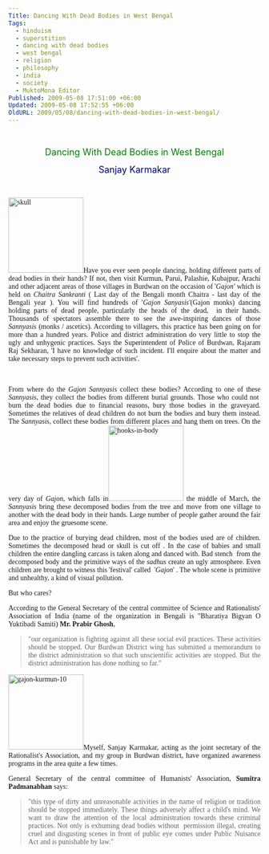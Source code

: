 ```yaml
---
Title: Dancing With Dead Bodies in West Bengal
Tags:
  - hinduism
  - superstition
  - dancing with dead bodies
  - west bengal
  - religion
  - philosophy
  - india
  - society
  - MuktoMona Editor
Published: 2009-05-08 17:51:00 +06:00
Updated: 2009-05-08 17:52:55 +06:00
OldURL: 2009/05/08/dancing-with-dead-bodies-in-west-bengal/
---
```


 
<p style="text-align: center;"><span style="font-size: large; color: #008000;">Dancing With Dead Bodies in West Bengal</span></p>
<p style="text-align: center;"><span style="font-size: large; color: #000080;">Sanjay Karmakar</span></p>
<p style="text-align: justify;"> </p>
<p style="text-align: justify;"><span style="font-family: Verdana;"><a href="https://nirmukta.com/wp-content/uploads/2009/04/skull.jpg"><img class="alignleft size-thumbnail wp-image-1311" title="skull" src="https://nirmukta.com/wp-content/uploads/2009/04/skull-150x150.jpg" alt="skull" width="150" height="150" /></a>Have you ever seen people dancing, holding different parts of dead bodies in their hands? If not, then visit Kurmun, Parui, Palashie, Kubajpur, Arachi and other adjacent areas of those villages in Burdwan on the occasion of '<em>Gajon'</em> which is held on <em>Chaitra Sankranti </em>( Last day of the Bengali month Chaitra - last day of the Bengali year ). You will find hundreds of '<em>Gajon Sanyasis'</em>(Gajon monks) dancing holding parts of dead people, particularly the heads of the dead,  in their hands. Thousands of spectators assemble there to see the awe-inspiring dances of those <em>Sannyasis </em>(monks / ascetics). According to villagers, this practice has been going on for more than a hundred years. Police and district administration do very little to stop the ugly and unhygenic practices. Says the Superintendent of Police of Burdwan, Rajaram Raj Sekharan, 'I have no knowledge of such incident. I'll enquire about the matter and take necessary steps to prevent such activities'.</span></p>

 
<p style="text-align: justify;"><span style="font-family: Verdana;">From where do the <em>Gajon Sannyasis </em>collect these bodies? According to one of these <em>Sannyasis,</em> they collect the bodies from different burial grounds. Those who could not  burn the dead bodies due to financial reasons, bury those bodies in the graveyard. Sometimes the relatives of dead children do not burn the bodies and bury them instead. The <em>Sannyasis,</em> collect these bodies from different places and hang them on trees. On the very day of <em>Gajon, </em>which falls in<a href="https://nirmukta.com/wp-content/uploads/2009/04/hooks-in-body.jpg"><img class="alignright size-thumbnail wp-image-1312" title="hooks-in-body" src="https://nirmukta.com/wp-content/uploads/2009/04/hooks-in-body-150x150.jpg" alt="hooks-in-body" width="150" height="150" /></a> the middle of March, the <em>Sannyasis </em>bring these decomposed bodies from the tree and move from one village to another with the dead body in their hands. Large number of people gather around the fair area and enjoy the gruesome scene.</span></p>
<p style="text-align: justify;"><span style="font-family: Verdana;">Due to the practice of burying dead children, most of the bodies used are of children. Sometimes the decomposed head or skull is cut off . In the case of babies and small children the entire dangling carcass is taken along and danced with. Bad stench  from the decomposed body and the primitive ways of the <em>sadhus </em>create an ugly atmosphere. Even children are brought to witness this 'festival' called  '<em>Gajon</em>' . The whole scene is primitive and unhealthy, a kind of visual pollution.</span></p>
<p style="text-align: justify;"><span style="font-family: Verdana;">But who cares?</span></p>
<p style="text-align: justify;"><span style="font-family: Verdana;">According to the General Secretary of the central committee of Science and Rationalists' Association of India (name of the organization in Bengali is "Bharatiya Bigyan O Yuktibadi Samiti) <strong>Mr. Prabir Ghosh</strong>,</span></p>

<blockquote>
<p style="text-align: justify;"><span style="font-family: Verdana;">"our organization is fighting against all these social evil practices. These activities should be stopped. Our Burdwan District wing has submitted a memorandum to the district administration so that such unscientific activities are stopped. But the district administration has done nothing so far."</span></p>
</blockquote>
<p style="text-align: justify;"><span style="font-family: Verdana;"><a href="https://nirmukta.com/wp-content/uploads/2009/04/gajon-kurmun-10.jpg"><img class="alignleft size-thumbnail wp-image-1313" title="gajon-kurmun-10" src="https://nirmukta.com/wp-content/uploads/2009/04/gajon-kurmun-10-150x150.jpg" alt="gajon-kurmun-10" width="150" height="150" /></a>Myself, Sanjay Karmakar, acting as the joint secretary of the Rationalist's Association, and my group in Burdwan district, have organized awareness programs in the area quite a few times.</span></p>
<p style="text-align: justify;"><span style="font-family: Verdana;">General Secretary of the central committee of Humanists' Association, <strong>Sumitra Padmanabhan</strong> says:</span></p>

<blockquote>
<p style="text-align: justify;"><span style="font-family: Verdana;">"this type of dirty and unreasonable activities in the name of religion or tradition should be stopped immediately. These things adversely affect a child's mind. We want to draw the attention of the local administration towards these criminal practices. Not only is exhuming dead bodies without  permission illegal, creating cruel and disgusting scenes in front of public eye comes under Public Nuisance Act and is punishable by law."</span></p>
</blockquote>
